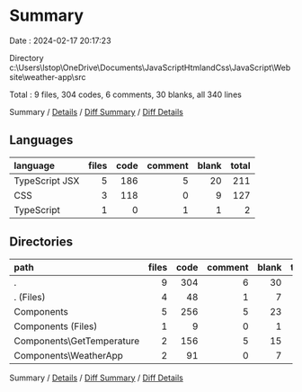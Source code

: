 # Summary

Date : 2024-02-17 20:17:23

Directory c:\\Users\\lstop\\OneDrive\\Documents\\JavaScriptHtmlandCss\\JavaScript\\Website\\weather-app\\src

Total : 9 files,  304 codes, 6 comments, 30 blanks, all 340 lines

Summary / [Details](details.md) / [Diff Summary](diff.md) / [Diff Details](diff-details.md)

## Languages
| language | files | code | comment | blank | total |
| :--- | ---: | ---: | ---: | ---: | ---: |
| TypeScript JSX | 5 | 186 | 5 | 20 | 211 |
| CSS | 3 | 118 | 0 | 9 | 127 |
| TypeScript | 1 | 0 | 1 | 1 | 2 |

## Directories
| path | files | code | comment | blank | total |
| :--- | ---: | ---: | ---: | ---: | ---: |
| . | 9 | 304 | 6 | 30 | 340 |
| . (Files) | 4 | 48 | 1 | 7 | 56 |
| Components | 5 | 256 | 5 | 23 | 284 |
| Components (Files) | 1 | 9 | 0 | 1 | 10 |
| Components\\GetTemperature | 2 | 156 | 5 | 15 | 176 |
| Components\\WeatherApp | 2 | 91 | 0 | 7 | 98 |

Summary / [Details](details.md) / [Diff Summary](diff.md) / [Diff Details](diff-details.md)